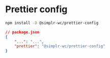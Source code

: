 # Prettier config

```bash
npm install -D @simplr-wc/prettier-config
```

```json
// package.json
{
    "...": "...",
    "prettier": "@simplr-wc/prettier-config"
}
```
